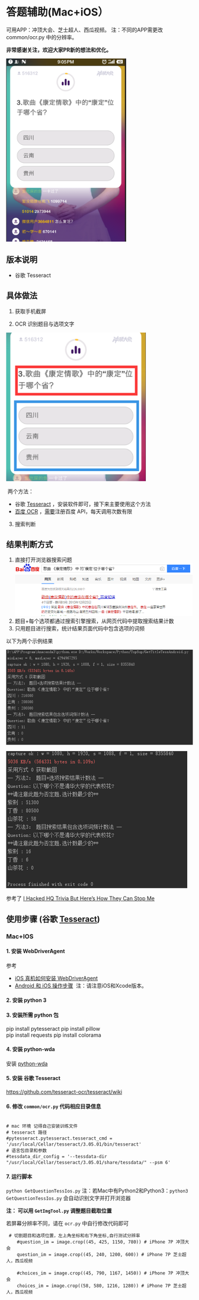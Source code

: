 
# 答题辅助(Mac+iOS）
可用APP：冲顶大会、芝士超人、西瓜视频。
注：不同的APP需更改 common/ocr.py 中的分辨率。


**非常感谢关注，欢迎大家PR新的想法和优化。**

![](/resources/screenshot.png)


## 版本说明
- 谷歌 Tesseract


## 具体做法

1. 获取手机截屏

2. OCR 识别题目与选项文字   

  ![](/resources/cut.png)

  ​
  两个方法：

  - 谷歌 [Tesseract](https://github.com/madmaze/pytesseract) ，安装软件即可，接下来主要使用这个方法
  - [百度 OCR](https://cloud.baidu.com/product/ocr) ，[需要]()注册百度 API，每天调用次数有限

3. 搜索判断

## 结果判断方式

1. 直接打开浏览器搜索问题
  ![](./resources/result.png)
2. 题目+每个选项都通过搜索引擎搜索，从网页代码中提取搜索结果计数
3. 只用题目进行搜索，统计结果页面代码中包含选项的词频

以下为两个示例结果

![](./resources/result2.png)

![](./resources/result3.png)

参考了 [I Hacked HQ Trivia But Here’s How They Can Stop Me](https://hackernoon.com/i-hacked-hq-trivia-but-heres-how-they-can-stop-me-68750ed16365)

## 使用步骤 (谷歌 [Tesseract](https://github.com/madmaze/pytesseract)) 
### Mac+IOS

#### 1. 安装 WebDriverAgent
参考
  -  [iOS 真机如何安装 WebDriverAgent](https://testerhome.com/topics/7220) 
  -  [Android 和 iOS 操作步骤](https://github.com/wangshub/wechat_jump_game/wiki/Android-%E5%92%8C-iOS-%E6%93%8D%E4%BD%9C%E6%AD%A5%E9%AA%A4)
  注：请注意iOS和Xcode版本。
#### 2. 安装 python 3
#### 3. 安装所需 python 包
pip install pytesseract
pip install pillow  
pip install requests
pip install colorama
#### 4. 安装 python-wda
安装 [python-wda](https://github.com/openatx/facebook-wda)



#### 5. 安装 谷歌 Tesseract

https://github.com/tesseract-ocr/tesseract/wiki

#### 6. 修改  `common/ocr.py` 代码相应目录信息
```

# mac 环境 记得自己安装训练文件
# tesseract 路径
#pytesseract.pytesseract.tesseract_cmd = '/usr/local/Cellar/tesseract/3.05.01/bin/tesseract'
# 语言包目录和参数
#tessdata_dir_config = '--tessdata-dir "/usr/local/Cellar/tesseract/3.05.01/share/tessdata/" --psm 6'
```

#### 7. 运行脚本
`python GetQuestionTessIos.py`
注：若Mac中有Python2和Python3：`python3 GetQuestionTessIos.py`
会自动识别文字并打开浏览器

**注： 可以用 `GetImgTool.py` 调整题目截取位置**

若屏幕分辨率不同，请在 `ocr.py` 中自行修改代码即可
```
 # 切割题目和选项位置，左上角坐标和右下角坐标,自行测试分辨率
    #question_im = image.crop((45, 425, 1150, 780)) # iPhone 7P 冲顶大会
    question_im = image.crop((45, 240, 1200, 600)) # iPhone 7P 芝士超人，西瓜视频
    
    #choices_im = image.crop((45, 790, 1167, 1450)) # iPhone 7P 冲顶大会
    choices_im = image.crop((58, 580, 1216, 1280)) # iPhone 7P 芝士超人，西瓜视频

